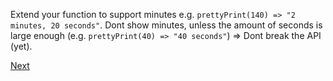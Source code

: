 Extend your function to support minutes e.g. ```prettyPrint(140) => "2 minutes, 20 seconds"```. Dont show minutes, unless the amount of seconds is large enough (e.g. ```prettyPrint(40) => "40 seconds"```) => Dont break the API (yet). 

[Next](1.3.md)